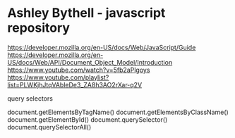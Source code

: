 # Ashley Bythell - javascript repository

https://developer.mozilla.org/en-US/docs/Web/JavaScript/Guide
https://developer.mozilla.org/en-US/docs/Web/API/Document_Object_Model/Introduction
https://www.youtube.com/watch?v=5fb2aPlgoys
https://www.youtube.com/playlist?list=PLWKjhJtqVAbleDe3_ZA8h3AO2rXar-q2V

query selectors

document.getElementsByTagName()
document.getElementsByClassName()
document.getElementById()
document.querySelector()
document.querySelectorAll()


